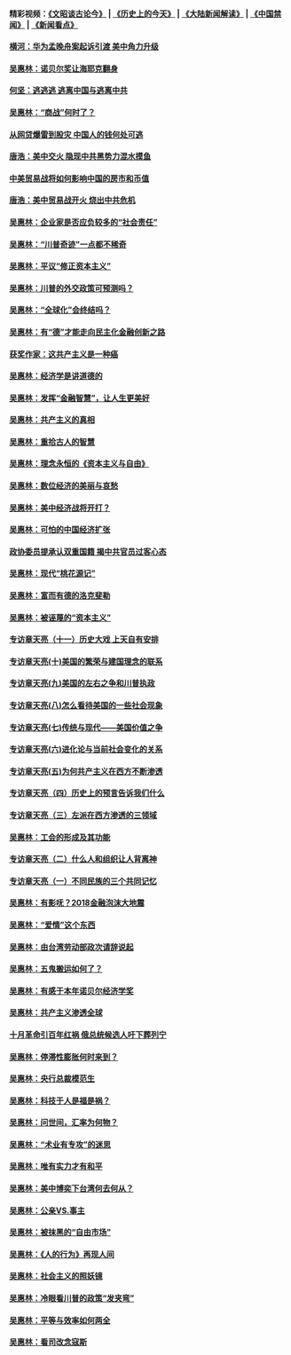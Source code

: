 #### 精彩视频：[《文昭谈古论今》](http://45.76.195.252/wenzhao) | [《历史上的今天》](http://45.76.195.252/today-in-history) | [《大陆新闻解读》](http://45.76.195.252/ntdtv-comedy) | [《中国禁闻》](http://45.76.195.252/ntdtv-news) | [《新闻看点》](http://45.76.195.252/news-insight) 

 #### [横河：华为孟晚舟案起诉引渡 美中角力升级](../pages/nsc423/n11027230.md?t=02151536) 

#### [吴惠林：诺贝尔奖让海耶克翻身](../pages/nsc423/n10890049.md?t=02151536) 

#### [何坚：逃逃逃 逃离中国与逃离中共](../pages/nsc423/n10592891.md?t=02151536) 

#### [吴惠林：“商战”何时了？](../pages/nsc423/n10573558.md?t=02151536) 

#### [从网贷爆雷到股灾 中国人的钱何处可逃](../pages/nsc423/n10572800.md?t=02151536) 

#### [唐浩：美中交火 隐现中共黑势力混水摸鱼](../pages/nsc423/n10544040.md?t=02151536) 

#### [中美贸易战将如何影响中国的房市和币值](../pages/nsc423/n10543697.md?t=02151536) 

#### [唐浩：美中贸易战开火 烧出中共危机](../pages/nsc423/n10540126.md?t=02151536) 

#### [吴惠林：企业家是否应负较多的“社会责任”](../pages/nsc423/n10535022.md?t=02151536) 

#### [吴惠林：“川普奇迹”一点都不稀奇](../pages/nsc423/n10512808.md?t=02151536) 

#### [吴惠林：平议“修正资本主义”](../pages/nsc423/n10495724.md?t=02151536) 

#### [吴惠林：川普的外交政策可预测吗？](../pages/nsc423/n10462387.md?t=02151536) 

#### [吴惠林：“全球化”会终结吗？](../pages/nsc423/n10452838.md?t=02151536) 

#### [吴惠林：有“德”才能走向民主化金融创新之路](../pages/nsc423/n10432292.md?t=02151536) 

#### [获奖作家：这共产主义是一种癌](../pages/nsc423/n10431541.md?t=02151536) 

#### [吴惠林：经济学是讲道德的](../pages/nsc423/n10398014.md?t=02151536) 

#### [吴惠林：发挥“金融智慧”，让人生更美好](../pages/nsc423/n10375019.md?t=02151536) 

#### [吴惠林：共产主义的真相](../pages/nsc423/n10351394.md?t=02151536) 

#### [吴惠林：重拾古人的智慧](../pages/nsc423/n10337691.md?t=02151536) 

#### [吴惠林：理念永恒的《资本主义与自由》](../pages/nsc423/n10316274.md?t=02151536) 

#### [吴惠林：数位经济的美丽与哀愁](../pages/nsc423/n10292946.md?t=02151536) 

#### [吴惠林：美中经济战将开打？](../pages/nsc423/n10258825.md?t=02151536) 

#### [吴惠林：可怕的中国经济扩张](../pages/nsc423/n10219147.md?t=02151536) 

#### [政协委员提承认双重国籍 揭中共官员过客心态](../pages/nsc423/n10208809.md?t=02151536) 

#### [吴惠林：现代“桃花源记”](../pages/nsc423/n10185234.md?t=02151536) 

#### [吴惠林：富而有德的洛克斐勒](../pages/nsc423/n10142264.md?t=02151536) 

#### [吴惠林：被诬蔑的“资本主义”](../pages/nsc423/n10124816.md?t=02151536) 

#### [专访章天亮（十一）历史大戏 上天自有安排](../pages/nsc423/n10094905.md?t=02151536) 

#### [专访章天亮(十)美国的繁荣与建国理念的联系](../pages/nsc423/n10094899.md?t=02151536) 

#### [专访章天亮(九)美国的左右之争和川普执政](../pages/nsc423/n10094889.md?t=02151536) 

#### [专访章天亮(八)怎么看待美国的一些社会现象](../pages/nsc423/n10094857.md?t=02151536) 

#### [专访章天亮(七)传统与现代——美国价值之争](../pages/nsc423/n10093140.md?t=02151536) 

#### [专访章天亮(六)进化论与当前社会变化的关系](../pages/nsc423/n10092036.md?t=02151536) 

#### [专访章天亮(五)为何共产主义在西方不断渗透](../pages/nsc423/n10083620.md?t=02151536) 

#### [专访章天亮（四）历史上的预言告诉我们什么](../pages/nsc423/n10083606.md?t=02151536) 

#### [专访章天亮（三）左派在西方渗透的三领域](../pages/nsc423/n10081115.md?t=02151536) 

#### [吴惠林：工会的形成及其功能](../pages/nsc423/n10080633.md?t=02151536) 

#### [专访章天亮（二）什么人和组织让人背离神](../pages/nsc423/n10076637.md?t=02151536) 

#### [专访章天亮（一）不同民族的三个共同记忆](../pages/nsc423/n10074188.md?t=02151536) 

#### [吴惠林：有影呒？2018金融泡沫大地震](../pages/nsc423/n10040534.md?t=02151536) 

#### [吴惠林：“爱情”这个东西](../pages/nsc423/n10019423.md?t=02151536) 

#### [吴惠林：由台湾劳动部政次请辞说起](../pages/nsc423/n9979679.md?t=02151536) 

#### [吴惠林：五鬼搬运如何了？](../pages/nsc423/n9925338.md?t=02151536) 

#### [吴惠林：有感于本年诺贝尔经济学奖](../pages/nsc423/n9871883.md?t=02151536) 

#### [吴惠林：共产主义渗透全球](../pages/nsc423/n9812748.md?t=02151536) 

#### [十月革命引百年红祸 俄总统候选人吁下葬列宁](../pages/nsc423/n9810182.md?t=02151536) 

#### [吴惠林：停滞性膨胀何时来到？](../pages/nsc423/n9764136.md?t=02151536) 

#### [吴惠林：央行总裁模范生](../pages/nsc423/n9728134.md?t=02151536) 

#### [吴惠林：科技于人是福是祸？](../pages/nsc423/n9672982.md?t=02151536) 

#### [吴惠林：问世间，汇率为何物？](../pages/nsc423/n9621788.md?t=02151536) 

#### [吴惠林：“术业有专攻”的迷思](../pages/nsc423/n9580363.md?t=02151536) 

#### [吴惠林：唯有实力才有和平](../pages/nsc423/n9529599.md?t=02151536) 

#### [吴惠林：美中博奕下台湾何去何从？](../pages/nsc423/n9483598.md?t=02151536) 

#### [吴惠林：公亲VS.事主](../pages/nsc423/n9425637.md?t=02151536) 

#### [吴惠林：被抹黑的“自由市场”](../pages/nsc423/n9351545.md?t=02151536) 

#### [吴惠林：《人的行为》再现人间](../pages/nsc423/n9296339.md?t=02151536) 

#### [吴惠林：社会主义的照妖镜](../pages/nsc423/n9243460.md?t=02151536) 

#### [吴惠林：冷眼看川普的政策“发夹弯”](../pages/nsc423/n9120684.md?t=02151536) 

#### [吴惠林：平等与效率如何两全](../pages/nsc423/n9075430.md?t=02151536) 

#### [吴惠林：看司改念寇斯](../pages/nsc423/n9024915.md?t=02151536) 

